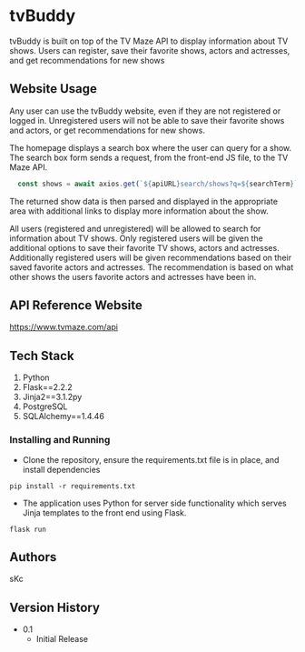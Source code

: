# tvBuddy

tvBuddy is built on top of the TV Maze API to display information about TV shows. Users can register, save their favorite shows, actors and actresses, and
get recommendations for new shows

## Website Usage 

Any user can use the tvBuddy website, even if they are not registered or logged in. Unregistered users will not be able to save their favorite shows and actors, 
or get recommendations for new shows. 

The homepage displays a search box where the user can query for a show. The search box form sends a request, from the front-end JS file, to the TV Maze API. 

```Javascript
  const shows = await axios.get(`${apiURL}search/shows?q=${searchTerm}`)
```
The returned show data is then parsed and displayed in the appropriate area with additional links to display more information about the show.

All users (registered and unregistered) will be allowed to search for information about TV shows. 
Only registered users will be given the additional options to save their favorite TV shows, actors and actresses. 
Additionally registered users will be given recommendations based on their saved favorite actors and actresses. The recommendation is based on what other shows the 
users favorite actors and actresses have been in.

## API Reference Website
https://www.tvmaze.com/api

## Tech Stack
1. Python
2. Flask==2.2.2
3. Jinja2==3.1.2py
4. PostgreSQL
5. SQLAlchemy==1.4.46

### Installing and Running

* Clone the repository, ensure the requirements.txt file is in place, and install dependencies
```
pip install -r requirements.txt
```
* The application uses Python for server side functionality which serves Jinja templates to the front end using Flask.
```
flask run
```

## Authors

sKc

## Version History

* 0.1
    * Initial Release





